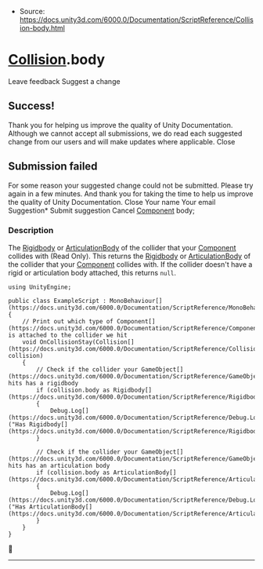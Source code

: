 * Source: https://docs.unity3d.com/6000.0/Documentation/ScriptReference/Collision-body.html

#  [Collision](https://docs.unity3d.com/6000.0/Documentation/ScriptReference/Collision.html).body
Leave feedback
Suggest a change
## Success!
Thank you for helping us improve the quality of Unity Documentation. Although we cannot accept all submissions, we do read each suggested change from our users and will make updates where applicable.
Close
## Submission failed
For some reason your suggested change could not be submitted. Please <a>try again</a> in a few minutes. And thank you for taking the time to help us improve the quality of Unity Documentation.
Close
Your name Your email Suggestion* Submit suggestion
Cancel
[Component](https://docs.unity3d.com/6000.0/Documentation/ScriptReference/Component.html) body; 
### Description
The [Rigidbody](https://docs.unity3d.com/6000.0/Documentation/ScriptReference/Rigidbody.html) or [ArticulationBody](https://docs.unity3d.com/6000.0/Documentation/ScriptReference/ArticulationBody.html) of the collider that your [Component](https://docs.unity3d.com/6000.0/Documentation/ScriptReference/Component.html) collides with (Read Only).
This returns the [Rigidbody](https://docs.unity3d.com/6000.0/Documentation/ScriptReference/Rigidbody.html) or [ArticulationBody](https://docs.unity3d.com/6000.0/Documentation/ScriptReference/ArticulationBody.html) of the collider that your [Component](https://docs.unity3d.com/6000.0/Documentation/ScriptReference/Component.html) collides with. If the collider doesn't have a rigid or articulation body attached, this returns `null`.
```
using UnityEngine;  
  
public class ExampleScript : MonoBehaviour[](https://docs.unity3d.com/6000.0/Documentation/ScriptReference/MonoBehaviour.html)
{
    // Print out which type of Component[](https://docs.unity3d.com/6000.0/Documentation/ScriptReference/Component.html) is attached to the collider we hit
    void OnCollisionStay(Collision[](https://docs.unity3d.com/6000.0/Documentation/ScriptReference/Collision.html) collision)
    {
        // Check if the collider your GameObject[](https://docs.unity3d.com/6000.0/Documentation/ScriptReference/GameObject.html) hits has a rigidbody
        if (collision.body as Rigidbody[](https://docs.unity3d.com/6000.0/Documentation/ScriptReference/Rigidbody.html))
        {
            Debug.Log[](https://docs.unity3d.com/6000.0/Documentation/ScriptReference/Debug.Log.html)("Has Rigidbody[](https://docs.unity3d.com/6000.0/Documentation/ScriptReference/Rigidbody.html).");
        }  
  
        // Check if the collider your GameObject[](https://docs.unity3d.com/6000.0/Documentation/ScriptReference/GameObject.html) hits has an articulation body
        if (collision.body as ArticulationBody[](https://docs.unity3d.com/6000.0/Documentation/ScriptReference/ArticulationBody.html))
        {
            Debug.Log[](https://docs.unity3d.com/6000.0/Documentation/ScriptReference/Debug.Log.html)("Has ArticulationBody[](https://docs.unity3d.com/6000.0/Documentation/ScriptReference/ArticulationBody.html).");
        }
    }
}

```

* * *
